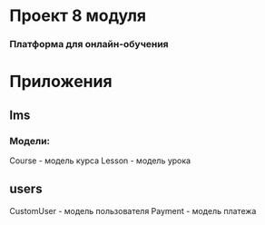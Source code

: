 # Проект 8 модуля
### Платформа для онлайн-обучения

# Приложения
## lms
### Модели:
Course - модель курса
Lesson - модель урока
## users
CustomUser - модель пользователя
Payment - модель платежа